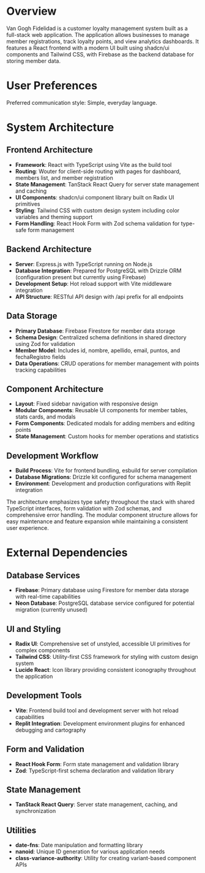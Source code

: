 # Overview

Van Gogh Fidelidad is a customer loyalty management system built as a full-stack web application. The application allows businesses to manage member registrations, track loyalty points, and view analytics dashboards. It features a React frontend with a modern UI built using shadcn/ui components and Tailwind CSS, with Firebase as the backend database for storing member data.

# User Preferences

Preferred communication style: Simple, everyday language.

# System Architecture

## Frontend Architecture
- **Framework**: React with TypeScript using Vite as the build tool
- **Routing**: Wouter for client-side routing with pages for dashboard, members list, and member registration
- **State Management**: TanStack React Query for server state management and caching
- **UI Components**: shadcn/ui component library built on Radix UI primitives
- **Styling**: Tailwind CSS with custom design system including color variables and theming support
- **Form Handling**: React Hook Form with Zod schema validation for type-safe form management

## Backend Architecture
- **Server**: Express.js with TypeScript running on Node.js
- **Database Integration**: Prepared for PostgreSQL with Drizzle ORM (configuration present but currently using Firebase)
- **Development Setup**: Hot reload support with Vite middleware integration
- **API Structure**: RESTful API design with /api prefix for all endpoints

## Data Storage
- **Primary Database**: Firebase Firestore for member data storage
- **Schema Design**: Centralized schema definitions in shared directory using Zod for validation
- **Member Model**: Includes id, nombre, apellido, email, puntos, and fechaRegistro fields
- **Data Operations**: CRUD operations for member management with points tracking capabilities

## Component Architecture
- **Layout**: Fixed sidebar navigation with responsive design
- **Modular Components**: Reusable UI components for member tables, stats cards, and modals
- **Form Components**: Dedicated modals for adding members and editing points
- **State Management**: Custom hooks for member operations and statistics

## Development Workflow
- **Build Process**: Vite for frontend bundling, esbuild for server compilation
- **Database Migrations**: Drizzle kit configured for schema management
- **Environment**: Development and production configurations with Replit integration

The architecture emphasizes type safety throughout the stack with shared TypeScript interfaces, form validation with Zod schemas, and comprehensive error handling. The modular component structure allows for easy maintenance and feature expansion while maintaining a consistent user experience.

# External Dependencies

## Database Services
- **Firebase**: Primary database using Firestore for member data storage with real-time capabilities
- **Neon Database**: PostgreSQL database service configured for potential migration (currently unused)

## UI and Styling
- **Radix UI**: Comprehensive set of unstyled, accessible UI primitives for complex components
- **Tailwind CSS**: Utility-first CSS framework for styling with custom design system
- **Lucide React**: Icon library providing consistent iconography throughout the application

## Development Tools
- **Vite**: Frontend build tool and development server with hot reload capabilities
- **Replit Integration**: Development environment plugins for enhanced debugging and cartography

## Form and Validation
- **React Hook Form**: Form state management and validation library
- **Zod**: TypeScript-first schema declaration and validation library

## State Management
- **TanStack React Query**: Server state management, caching, and synchronization

## Utilities
- **date-fns**: Date manipulation and formatting library
- **nanoid**: Unique ID generation for various application needs
- **class-variance-authority**: Utility for creating variant-based component APIs